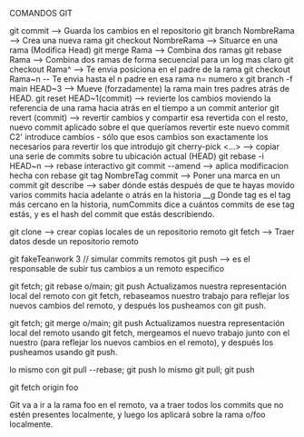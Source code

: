 COMANDOS GIT

git commit --> Guarda los cambios en el repositorio
git branch NombreRama --> Crea una nueva rama
git checkout NombreRama --> Situarce en una rama (Modifica Head)
git merge Rama --> Combina dos ramas
git rebase Rama --> Combina dos ramas de forma secuencial para un log mas claro
git checkout Rama^ --> Te envia posiciona en el padre de la rama
git checkout Rama~n -- Te envia hasta el n padre en esa rama n= numero x
git branch -f main HEAD~3 --> Mueve (forzadamente) la rama main tres padres atrás de HEAD.
git reset HEAD~1(commit) --> revierte los cambios moviendo la referencia de una rama hacia atrás en el tiempo a un commit anterior
git revert (commit) --> revertir cambios y compartir esa revertida con el resto, nuevo commit aplicado sobre el que queríamos revertir este nuevo commit C2' introduce cambios - sólo que esos cambios son exactamente los necesarios para revertir los que introdujo
git cherry-pick <Commit1> <Commit2> <...> --> copiar una serie de commits sobre tu ubicación actual (HEAD)
git rebase -i HEAD~n --> rebase interactivo
git commit --amend --> aplica modificacion hecha con rebase
git tag NombreTag commit --> Poner una marca en un commit
git describe -->  saber dónde estás después de que te hayas movido varios commits hacia adelante o atrás en la historia
<tag>_<numCommits>_g<hash>
Donde tag es el tag más cercano en la historia, numCommits dice a cuántos commits de ese tag estás, y <hash> es el hash del commit que estás describiendo.

git clone --> crear copias locales de un repositorio remoto
git fetch --> Traer datos desde un repositorio remoto

git fakeTeanwork 3 // simular commits remotos
git push --> es el responsable de subir tus cambios a un remoto específico

git fetch; git rebase o/main; git push
Actualizamos nuestra representación local del remoto con git fetch, rebaseamos nuestro trabajo para reflejar los nuevos cambios del remoto, y después los pusheamos con git push.

git fetch; git merge o/main; git push
Actualizamos nuestra representación local del remoto usando git fetch, mergeamos el nuevo trabajo junto con el nuestro (para reflejar los nuevos cambios en el remoto), y después los pusheamos usando git push.

lo mismo con git pull --rebase; git push
lo mismo git pull; git push

git fetch origin foo

Git va a ir a la rama foo en el remoto, va a traer todos los commits que no estén presentes localmente, y luego los aplicará sobre la rama o/foo localmente.
